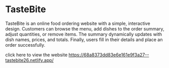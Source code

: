# TasteBite
TasteBite is an online food ordering website with a simple, interactive design. Customers can browse the menu, add dishes to the order summary, adjust quantities, or remove items. The summary dynamically updates with dish names, prices, and totals. Finally, users fill in their details and place an order successfully.

click here to view the website   https://68a8373dd83e6e161e9f3a27--tastebite26.netlify.app/

